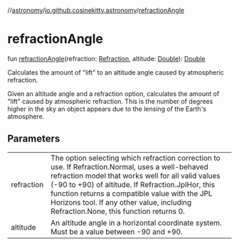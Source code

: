 //[astronomy](../../index.md)/[io.github.cosinekitty.astronomy](index.md)/[refractionAngle](refraction-angle.md)

# refractionAngle

fun [refractionAngle](refraction-angle.md)(refraction: [Refraction](-refraction/index.md), altitude: [Double](https://kotlinlang.org/api/latest/jvm/stdlib/kotlin/-double/index.html)): [Double](https://kotlinlang.org/api/latest/jvm/stdlib/kotlin/-double/index.html)

Calculates the amount of "lift" to an altitude angle caused by atmospheric refraction.

Given an altitude angle and a refraction option, calculates the amount of "lift" caused by atmospheric refraction. This is the number of degrees higher in the sky an object appears due to the lensing of the Earth's atmosphere.

## Parameters

| | |
|---|---|
| refraction | The option selecting which refraction correction to use. If Refraction.Normal, uses a well-behaved refraction model that works well for all valid values (-90 to +90) of altitude. If Refraction.JplHor, this function returns a compatible value with the JPL Horizons tool. If any other value, including Refraction.None, this function returns 0. |
| altitude | An altitude angle in a horizontal coordinate system. Must be a value between -90 and +90. |
